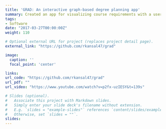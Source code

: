 ```yaml
---
title: 'GRAD: An interactive graph-based degree planning app'
summary: Created an app for visualizing course requirements with a user-friendly UI. I was the Back-end and Algorithms Lead for a team of 10, and personally wrote the server, scraping and graphing algorithms for the app. We were one of 8 finalists out of 60 projects in the UCSD 2018 software engineering course.
tags:
- Software
date: "2017-03-27T00:00:00Z"
weight: 110

# Optional external URL for project (replaces project detail page).
external_link: "https://github.com/rkansal47/grad"

image:
  caption: ''
  focal_point: 'center'

links:
url_code: "https://github.com/rkansal47/grad"
url_pdf: ""
url_video: "https://www.youtube.com/watch?v=p2fx-uzIESY&t=139s"

# Slides (optional).
#   Associate this project with Markdown slides.
#   Simply enter your slide deck's filename without extension.
#   E.g. `slides = "example-slides"` references `content/slides/example-slides.md`.
#   Otherwise, set `slides = ""`.
slides:
---
```

